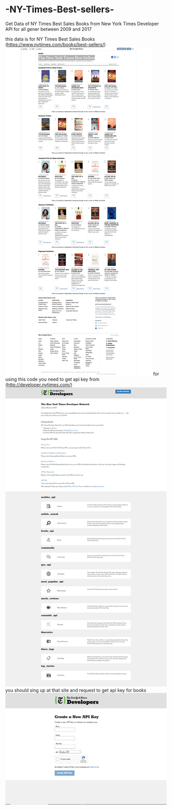 # -NY-Times-Best-sellers-
Get Data of NY Times Best Sales Books from New York Times Developer API
for all gener between 2009 and 2017

this data is for NY Times Best Sales Books (https://www.nytimes.com/books/best-sellers/)
![NY-Times-Best-Sales-Books](https://github.com/alisharifi2000/-NY-Times-Best-Sales-Books-/blob/master/Best%20Sellers%20-%20The%20New%20York%20Times.png)
for using this code you need to get api key from (http://developer.nytimes.com/)
![NY Times Developers](https://github.com/alisharifi2000/-NY-Times-Best-Sales-Books-/blob/master/API%20Gallery%20-%20NYT%20Developers%20Network%20.png)
you should sing up at that site and request to get api key for books
![api for books](https://github.com/alisharifi2000/-NY-Times-Best-Sales-Books-/blob/master/api.png)

